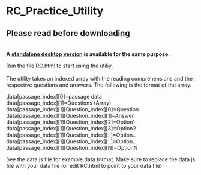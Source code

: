 RC_Practice_Utility
===================

<h2>Please read before downloading</h2>
<br><b>A <a href="https://github.com/lagnajeet/RC_Practice_Desktop_App">standalone desktop version</a> is available for the same purpose.</b>

Run the file RC.html to start using the utiliy.<br><br>
The utility takes an indexed array with the reading comprehensions and the respective questions and answers. The following is the format of the array.

data[passage_index][0]=passage data <br>
data[passage_index][1]=Questions (Array) <br>
data[passage_index][1][Question_index][0]=Question <br>
data[passage_index][1][Question_index][1]=Answer <br>
data[passage_index][1][Question_index][2]=Option1 <br>
data[passage_index][1][Question_index][3]=Option2 <br>
data[passage_index][1][Question_index][..]=Option.. <br>
data[passage_index][1][Question_index][..]=Option.. <br>
data[passage_index][1][Question_index][N]=OptionN<br>

See the data.js file for example data format. Make sure to replace the data.js file with your data file (or edit RC.html to point to your data file)
<br>
<script src="data.js" type="text/javascript" charset="utf-8"></script>
